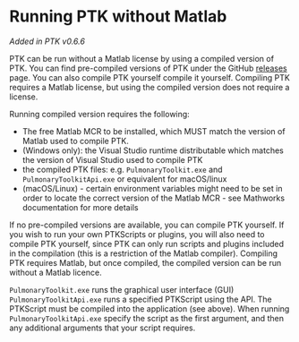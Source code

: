 # Running PTK without Matlab

_Added in PTK v0.6.6_

PTK can be run without a Matlab license by using a compiled version of PTK.
You can find pre-compiled versions of PTK under the GitHub [releases](https://github.com/tomdoel/pulmonarytoolkit/releases) page. You can also compile PTK yourself compile it yourself. Compiling PTK requires a Matlab license, but using the compiled version does not require a license.

Running compiled version requires the following:
 * The free Matlab MCR to be installed, which MUST match the version of Matlab used to compile PTK.
 * (Windows only): the Visual Studio runtime distributable which matches the version of Visual Studio used to compile PTK
 * the compiled PTK files: e.g. `PulmonaryToolkit.exe` and `PulmonaryToolkitApi.exe` or equivalent for macOS/linux
 * (macOS/Linux) - certain environment variables might need to be set in order to locate the correct version of the Matlab MCR - see Mathworks documentation for more details

If no pre-compiled versions are available, you can compile PTK yourself. If you wish to run your own PTKScripts or plugins, you will also need to compile PTK yourself, since PTK can only run scripts and plugins included in the compilation (this is a restriction of the Matlab compiler). Compiling PTK requires Matlab, but once compiled, the compiled version can be run without a Matlab licence.

`PulmonaryToolkit.exe` runs the graphical user interface (GUI)
`PulmonaryToolkitApi.exe` runs a specified PTKScript using the API. The PTKScript must be compiled into the application (see above). When running `PulmonaryToolkitApi.exe` specify the script as the first argument, and then any additional arguments that your script requires.
